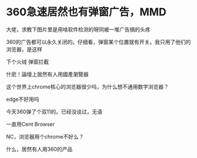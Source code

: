 # 360急速居然也有弹窗广告，MMD


大佬，求教下图片里是用啥软件检测的呀<img src="static/image/smiley/yct/021.gif" smilieid="37" border="0" alt="" />同被一堆广告搞的头疼

360的广告都可以永久关闭的。仔细看，弹窗某个位置就有开关。我只用了他们的浏览器，是这样

下个火绒 弹窗拦截

什麽！論壇上居然有人用國產瀏覽器

这个世界上chrome核心的浏览器很少吗，为什么想不通用数字浏览器？<img src="static/image/smiley/default/sweat.gif" smilieid="10" border="0" alt="" />

edge不好用吗<img id="aimg_O8Tt1" onclick="zoom(this, this.src, 0, 0, 0)" class="zoom" src="https://cdn.jsdelivr.net/gh/hishis/forum-master/public/images/patch.gif" onmouseover="img_onmouseoverfunc(this)" onload="thumbImg(this)" border="0" alt="" />

今天360弹了个双11的。已经没谈过，无语

一直用Cent Browser

NC，浏览器用个chrome不好么？

什么，居然有人用360的产品
